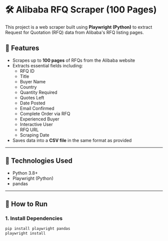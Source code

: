 # 🛠️ Alibaba RFQ Scraper (100 Pages)

This project is a web scraper built using **Playwright (Python)** to extract Request for Quotation (RFQ) data from Alibaba's RFQ listing pages.

## 📌 Features

- Scrapes up to **100 pages** of RFQs from the Alibaba website
- Extracts essential fields including:
  - RFQ ID
  - Title
  - Buyer Name
  - Country
  - Quantity Required
  - Quotes Left
  - Date Posted
  - Email Confirmed
  - Complete Order via RFQ
  - Experienced Buyer
  - Interactive User
  - RFQ URL
  - Scraping Date
- Saves data into a **CSV file** in the same format as provided

---

## 🔧 Technologies Used

- Python 3.8+
- Playwright (Python)
- pandas

---

## 🚀 How to Run

### 1. Install Dependencies

```bash
pip install playwright pandas
playwright install
